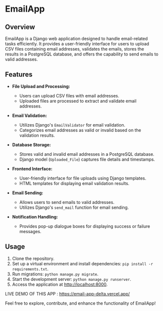 # EmailApp

## Overview

EmailApp is a Django web application designed to handle email-related tasks efficiently. It provides a user-friendly interface for users to upload CSV files containing email addresses, validates the emails, stores the results in a PostgreSQL database, and offers the capability to send emails to valid addresses.

## Features

- **File Upload and Processing:**
  - Users can upload CSV files with email addresses.
  - Uploaded files are processed to extract and validate email addresses.

- **Email Validation:**
  - Utilizes Django's `EmailValidator` for email validation.
  - Categorizes email addresses as valid or invalid based on the validation results.

- **Database Storage:**
  - Stores valid and invalid email addresses in a PostgreSQL database.
  - Django model (`Uploaded_File`) captures file details and timestamps.

- **Frontend Interface:**
  - User-friendly interface for file uploads using Django templates.
  - HTML templates for displaying email validation results.

- **Email Sending:**
  - Allows users to send emails to valid addresses.
  - Utilizes Django's `send_mail` function for email sending.

- **Notification Handling:**
  - Provides pop-up dialogue boxes for displaying success or failure messages.

## Usage

1. Clone the repository.
2. Set up a virtual environment and install dependencies: `pip install -r requirements.txt`.
3. Run migrations: `python manage.py migrate`.
4. Start the development server: `python manage.py runserver`.
5. Access the application at [http://localhost:8000](http://localhost:8000).

 LIVE DEMO OF THIS APP : https://email-app-delta.vercel.app/

Feel free to explore, contribute, and enhance the functionality of EmailApp!

